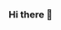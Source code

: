 ### Hi there 👋

<!--
**chiragkamra11/chiragkamra11** is a ✨ _special_ ✨ repository because its `README.md` (this file) appears on your GitHub profile.

My name is Chirag Kamra and welcome to my profile! I am an aspiring data scientist and on this platform, I will be sharing projects that I have worked on in analyzing datasets from various business sectors of the world, building predictive models, and solving business problems. The repositories below have been split by industries and I will be adding projects weekly as I improve the diversity of my analytics reportoire.

Here are a few details about me:

- Who am I? ⚡ I've lived in 7 different cities before Toronto and because of that, it's hard to really fixate on what I can call home. I am a civil engineering graduate with professional experience as a data analyst in an IT services firm and as a project manager in a sports management startup.  

- What I am currently doing? 🌱 I’m currently working on niche techniques to improve ensemble learning model performances. Also, soft-skills wise, I am working on efficiently explaining model outputs to non-technical audiences. 

- 📫 How to reach me?: chiragkamra11@gmail.com

- Hobbies: Data, Drums, Chess, Raptors and Liverpool FC. 

-->
